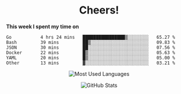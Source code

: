 <h1 align="center">Cheers!</h1>

**This week I spent my time on**
<!--START_SECTION:waka-->

```text
Go           4 hrs 24 mins   ████████████████▒░░░░░░░░   65.27 %
Bash         39 mins         ██▒░░░░░░░░░░░░░░░░░░░░░░   09.83 %
JSON         30 mins         ██░░░░░░░░░░░░░░░░░░░░░░░   07.56 %
Docker       22 mins         █▒░░░░░░░░░░░░░░░░░░░░░░░   05.63 %
YAML         20 mins         █▒░░░░░░░░░░░░░░░░░░░░░░░   05.00 %
Other        13 mins         ▓░░░░░░░░░░░░░░░░░░░░░░░░   03.21 %
```

<!--END_SECTION:waka-->

<p align="center"><img src="https://github-readme-stats.vercel.app/api/top-langs/?username=thnkrn&layout=compact&hide=html&theme=tokyonight" alt="Most Used Languages" /></p>

<p align="center"><img src="https://github-readme-stats.vercel.app/api?username=thnkrn&show_icons=true&count_private=true&theme=tokyonight" alt="GitHub Stats" /></p>

<!-- <p align="center"><a href="https://wakatime.com"><img src="https://wakatime.com/share/@thnkrn/40092326-d1bd-471b-89da-9a7c63939402.png" /></p>
 -->
